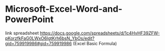 # Microsoft-Excel-Word-and-PowerPoint


link spreadsheet 
https://docs.google.com/spreadsheets/d/1c4HvHF39ZFW-pKorzfkFaG0LWxO6lgtKrh6bsN_YbOs/edit?gid=759919986#gid=759919986 (Excel Basic Formula)
